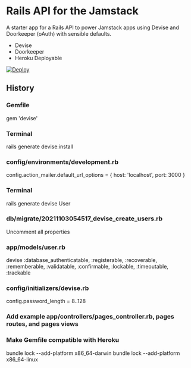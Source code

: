 # Rails API for the Jamstack

A starter app for a Rails API to power Jamstack apps using Devise and Doorkeeper (oAuth) with sensible defaults.

* Devise
* Doorkeeper
* Heroku Deployable

[![Deploy](https://www.herokucdn.com/deploy/button.svg)](https://heroku.com/deploy)

## History

### Gemfile
gem 'devise'

### Terminal
rails generate devise:install

### config/environments/development.rb
config.action_mailer.default_url_options = { host: 'localhost', port: 3000 }

### Terminal
rails generate devise User

### db/migrate/20211103054517_devise_create_users.rb
Uncomment all properties

### app/models/user.rb
devise :database_authenticatable, :registerable, :recoverable, :rememberable,
       :validatable, :confirmable, :lockable, :timeoutable, :trackable

### config/initializers/devise.rb
config.password_length = 8..128

### Add example app/controllers/pages_controller.rb, pages routes, and pages views

### Make Gemfile compatible with Heroku
bundle lock --add-platform x86_64-darwin
bundle lock --add-platform x86_64-linux
